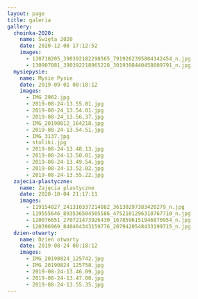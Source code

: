 ```yaml
---
layout: page
title: galeria
gallery:
  choinka-2020:
    name: Święta 2020
    date: 2020-12-08 17:12:52
    images:
      - 130710205_390392182298565_7919262395804142454_n.jpg
      - 130907081_390392218965228_3019398440458009791_n.jpg
  mysiepysie:
    name: Mysie Pysie
    date: 2019-09-01 00:18:12
    images:
      - IMG_2962.jpg
      - 2019-08-24-13.55.01.jpg
      - 2019-08-24_13.54.01.jpg
      - 2019-08-24_13.56.37.jpg
      - IMG_20190812_164218.jpg
      - 2019-08-24-13.54.51.jpg
      - IMG_3137.jpg
      - stoliki.jpg
      - 2019-08-24-13.48.13.jpg
      - 2019-08-24-13.50.01.jpg
      - 2019-08-24-13.49.54.jpg
      - 2019-08-24-13.52.02.jpg
      - 2019-08-24-13.55.22.jpg
  zajecia-plastyczne:
    name: Zajęcia plastyczne
    date: 2020-10-04 21:17:11
    images:
      - 119154827_241310337214882_36130297383420279_n.jpg
      - 119555646_893536504505586_4752101296310767710_n.jpg
      - 120076651_270721473926430_1678596151946870954_n.jpg
      - 120396969_840464343159776_2079420548433199715_n.jpg
  dzien-otwarty:
    name: Dzień otwarty
    date: 2019-08-24 00:18:12
    images:
      - IMG_20190824_125742.jpg
      - IMG_20190824_125758.jpg
      - 2019-08-24-13.46.09.jpg
      - 2019-08-24-13.47.00.jpg
      - 2019-08-24-13.55.35.jpg
---
```


